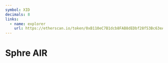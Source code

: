 ```yaml
---
symbol: XID
decimals: 8
links:
  - name: explorer
    url: https://etherscan.io/token/0xB110eC7B1dcb8FAB8dEDbf28f53Bc63eA5BEdd84
---
```


# Sphre AIR
